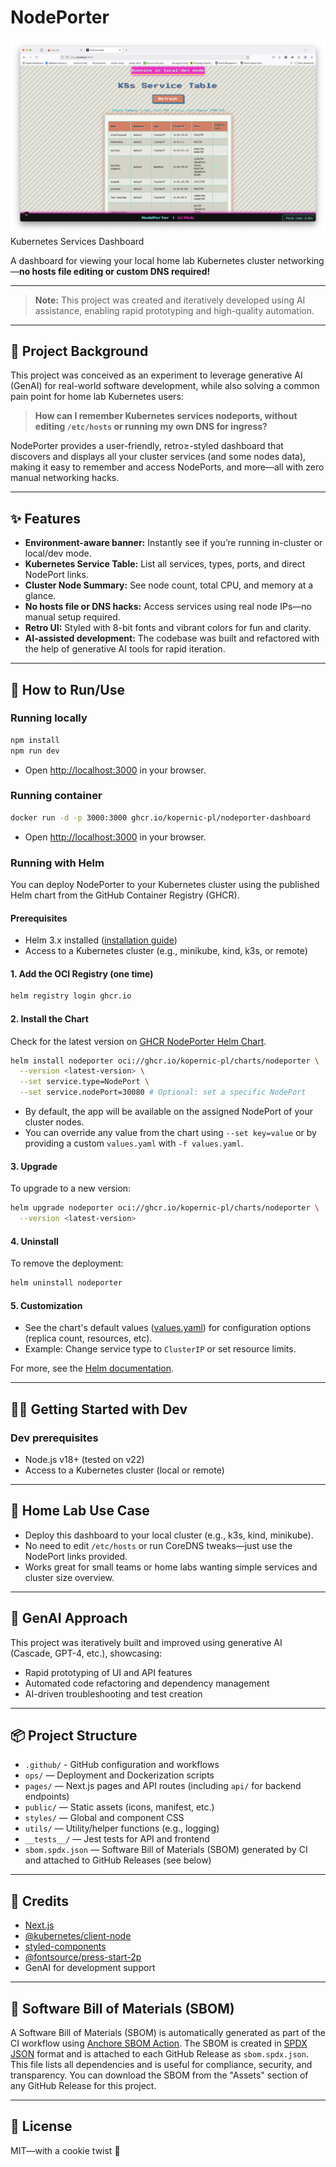 # NodePorter

![App Screenshot](./app-screenshot.png)
 Kubernetes Services Dashboard

A dashboard for viewing your local home lab Kubernetes cluster networking—**no hosts file editing or custom DNS required!**

---

> **Note:** This project was created and iteratively developed using AI assistance, enabling rapid prototyping and high-quality automation.

---

## 🚀 Project Background

This project was conceived as an experiment to leverage generative AI (GenAI) for real-world software development, while also solving a common pain point for home lab Kubernetes users:

> **How can I remember Kubernetes services nodeports, without editing `/etc/hosts` or running my own DNS for ingress?**

NodePorter provides a user-friendly, retro≥-styled dashboard that discovers and displays all your cluster services (and some nodes data), making it easy to remember and access NodePorts, and more—all with zero manual networking hacks.

---

## ✨ Features

- **Environment-aware banner:** Instantly see if you’re running in-cluster or local/dev mode.
- **Kubernetes Service Table:** List all services, types, ports, and direct NodePort links.
- **Cluster Node Summary:** See node count, total CPU, and memory at a glance.
- **No hosts file or DNS hacks:** Access services using real node IPs—no manual setup required.
- **Retro UI:** Styled with 8-bit fonts and vibrant colors for fun and clarity.
- **AI-assisted development:** The codebase was built and refactored with the help of generative AI tools for rapid iteration.

---

## 🚦 How to Run/Use

### Running locally

```sh
npm install
npm run dev
```

- Open [http://localhost:3000](http://localhost:3000) in your browser.

### Running container

```sh
docker run -d -p 3000:3000 ghcr.io/kopernic-pl/nodeporter-dashboard
```

- Open [http://localhost:3000](http://localhost:3000) in your browser.

### Running with Helm

You can deploy NodePorter to your Kubernetes cluster using the published Helm chart from the GitHub Container Registry (GHCR).

#### Prerequisites

- Helm 3.x installed ([installation guide](https://helm.sh/docs/intro/install/))
- Access to a Kubernetes cluster (e.g., minikube, kind, k3s, or remote)

#### 1. Add the OCI Registry (one time)

```sh
helm registry login ghcr.io
```

#### 2. Install the Chart

Check for the latest version on [GHCR NodePorter Helm Chart](https://github.com/orgs/kopernic-pl/packages/container/package/charts%2Fnodeporter).

```sh
helm install nodeporter oci://ghcr.io/kopernic-pl/charts/nodeporter \
  --version <latest-version> \
  --set service.type=NodePort \
  --set service.nodePort=30080 # Optional: set a specific NodePort
```

- By default, the app will be available on the assigned NodePort of your cluster nodes.
- You can override any value from the chart using `--set key=value` or by providing a custom `values.yaml` with `-f values.yaml`.

#### 3. Upgrade

To upgrade to a new version:

```sh
helm upgrade nodeporter oci://ghcr.io/kopernic-pl/charts/nodeporter \
  --version <latest-version>
```

#### 4. Uninstall

To remove the deployment:

```sh
helm uninstall nodeporter
```

#### 5. Customization

- See the chart's default values ([values.yaml](https://github.com/kopernic-pl/nodeporter/blob/main/charts/nodeporter/values.yaml)) for configuration options (replica count, resources, etc).
- Example: Change service type to `ClusterIP` or set resource limits.

For more, see the [Helm documentation](https://helm.sh/docs/).

---

## 🧑‍💻 Getting Started with Dev

### Dev prerequisites

- Node.js v18+ (tested on v22)
- Access to a Kubernetes cluster (local or remote)

---

## 🏡 Home Lab Use Case

- Deploy this dashboard to your local cluster (e.g., k3s, kind, minikube).
- No need to edit `/etc/hosts` or run CoreDNS tweaks—just use the NodePort links provided.
- Works great for small teams or home labs wanting simple services and cluster size overview.

---

## 🤖 GenAI Approach

This project was iteratively built and improved using generative AI (Cascade, GPT-4, etc.), showcasing:

- Rapid prototyping of UI and API features
- Automated code refactoring and dependency management
- AI-driven troubleshooting and test creation

---

## 📦 Project Structure

- `.github/` - GitHub configuration and workflows
- `ops/` — Deployment and Dockerization scripts
- `pages/` — Next.js pages and API routes (including `api/` for backend endpoints)
- `public/` — Static assets (icons, manifest, etc.)
- `styles/` — Global and component CSS
- `utils/` — Utility/helper functions (e.g., logging)
- `__tests__/` — Jest tests for API and frontend
- `sbom.spdx.json` — Software Bill of Materials (SBOM) generated by CI and attached to GitHub Releases (see below)

---

## 🙏 Credits

- [Next.js](https://nextjs.org/)
- [@kubernetes/client-node](https://github.com/kubernetes-client/javascript)
- [styled-components](https://styled-components.com/)
- [@fontsource/press-start-2p](https://fontsource.org/fonts/press-start-2p)
- GenAI for development support

---

## 📝 Software Bill of Materials (SBOM)

A Software Bill of Materials (SBOM) is automatically generated as part of the CI workflow using [Anchore SBOM Action](https://github.com/anchore/sbom-action). The SBOM is created in [SPDX JSON](https://spdx.dev/specifications/) format and is attached to each GitHub Release as `sbom.spdx.json`. This file lists all dependencies and is useful for compliance, security, and transparency. You can download the SBOM from the "Assets" section of any GitHub Release for this project.

---

## 📝 License

MIT—with a cookie twist 🍪
